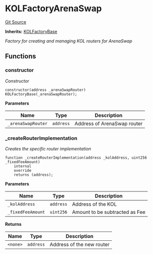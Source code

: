 # KOLFactoryArenaSwap
[Git Source](https://github.com-smastropiero/SherryLabs/sherry-contracts/blob/0c0c474e6eb8ad05cc12c42ac3f6490171a2e4a7/contracts/kol-router/KOLFactoryArenaSwap.sol)

**Inherits:**
[KOLFactoryBase](/contracts/kol-router/KOLFactoryBase.sol/abstract.KOLFactoryBase.md)

*Factory for creating and managing KOL routers for ArenaSwap*


## Functions
### constructor

*Constructor*


```solidity
constructor(address _arenaSwapRouter) KOLFactoryBase(_arenaSwapRouter);
```
**Parameters**

|Name|Type|Description|
|----|----|-----------|
|`_arenaSwapRouter`|`address`|Address of ArenaSwap router|


### _createRouterImplementation

*Creates the specific router implementation*


```solidity
function _createRouterImplementation(address _kolAddress, uint256 _fixedFeeAmount)
    internal
    override
    returns (address);
```
**Parameters**

|Name|Type|Description|
|----|----|-----------|
|`_kolAddress`|`address`|Address of the KOL|
|`_fixedFeeAmount`|`uint256`|Amount to be subtracted as Fee|

**Returns**

|Name|Type|Description|
|----|----|-----------|
|`<none>`|`address`|Address of the new router|


